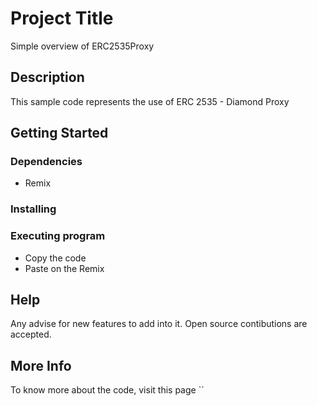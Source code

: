 # Project Title

Simple overview of ERC2535Proxy

## Description

This sample code represents the use of ERC 2535 - Diamond Proxy

## Getting Started

### Dependencies

* Remix


### Installing


### Executing program

* Copy the code
* Paste on the Remix

## Help

Any advise for new features to add into it. Open source contibutions are accepted. 


## More Info 

To know more about the code, visit this page ``